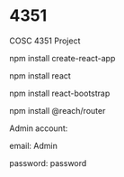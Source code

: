 # 4351
COSC 4351 Project

npm install create-react-app

npm install react

npm install react-bootstrap

npm install @reach/router


Admin account:

email: Admin

password: password


